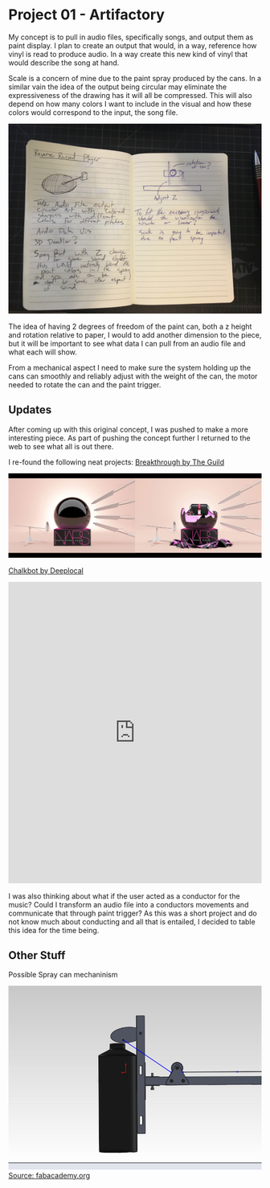 # Project 01 - Artifactory

My concept is to pull in audio files, specifically songs, and output them as paint display. I plan to create an output that would, in a way, reference how vinyl is read to produce audio. In a way create this new kind of vinyl that would describe the song at hand.

Scale is a concern of mine due to the paint spray produced by the cans. In a similar vain the idea of the output being circular may eliminate the expressiveness of the drawing has it will all be compressed. This will also depend on how many colors I want to include in the visual and how these colors would correspond to the input, the song file.

![Sketch](sketch.jpg)

The idea of having 2 degrees of freedom of the paint can, both a z height and rotation relative to paper, I would to add another dimension to the piece, but it will be important to see what data I can pull from an audio file and what each will show.

From a mechanical aspect I need to make sure the system holding up the cans can smoothly and reliably adjust with the weight of the can, the motor needed to rotate the can and the paint trigger.

## Updates

After coming up with this original concept, I was pushed to make a more interesting piece. As part of pushing the concept further I returned to the web to see what all is out there.

I re-found the following neat projects:
[Breakthrough by The Guild](http://guildisgood.com/project?item_id=76)

![Breakthrough Project](breakthrough.png)

[Chalkbot by Deeplocal](http://www.deeplocal.com/projects/chalkbot.html)

<iframe width="100%" height="600" src="https://www.youtube.com/embed/Eq2dvGwaHzs" frameborder="0" allowfullscreen></iframe>

I was also thinking about what if the user acted as a conductor for the music? Could I transform an audio file into a conductors movements and communicate that through paint trigger? As this was a short project and do not know much about conducting and all that is entailed, I decided to table this idea for the time being.

## Other Stuff

Possible Spray can mechaninism

![Paint Can Mechaninism](triggermechanism.jpg)
[Source: fabacademy.org](http://fabacademy.org/archives/2013/students/anderson.douglas/week%2016%20-%20applications.html)